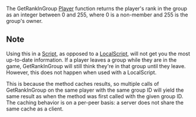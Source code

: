 The GetRankInGroup [Player](https://developer.roblox.com/en-us/api-reference/class/Player) function returns the player's rank in the group as an integer between 0 and 255, where 0 is a non-member and 255 is the group's owner.

Note
----

Using this in a [Script](https://developer.roblox.com/en-us/api-reference/class/Script), as opposed to a [LocalScript](https://developer.roblox.com/en-us/api-reference/class/LocalScript), will not get you the most up-to-date information. If a player leaves a group while they are in the game, GetRankInGroup will still think they're in that group until they leave. However, this does not happen when used with a LocalScript.

This is because the method caches results, so multiple calls of GetRankInGroup on the same player with the same group ID will yield the same result as when the method was first called with the given group ID. The caching behavior is on a per-peer basis: a server does not share the same cache as a client.